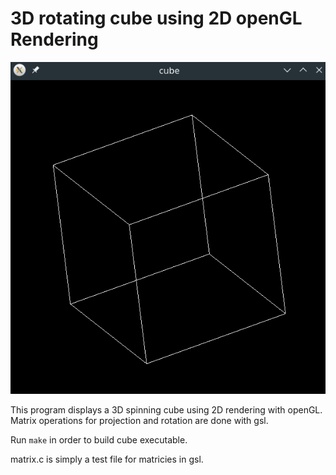 # 3D rotating cube using 2D openGL Rendering

![result](cube.png)

This program displays a 3D spinning cube using 2D rendering with openGL. Matrix operations for projection and rotation are done with gsl.

Run `make` in order to build cube executable.

matrix.c is simply a test file for matricies in gsl.